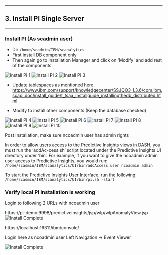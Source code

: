 
------
## 3. Install PI Single Server
----
### Install PI (As scadmin user)
- Dir `/home/scadmin/IBM/scanalytics`
- First install DB component only
- Then again go to Installation Manager and click on 'Modify' and add rest of the components.

![Install PI 1 ](/images/pi-install-1.png)
![Install PI 2 ](/images/pi-install-2.png)
![Install PI 3 ](/images/pi-install-3.png)

- Update tablespaces as mentioned here. https://www.ibm.com/support/knowledgecenter/SSJQQ3_1.3.6/com.ibm.scapi.doc/install_guide/t_tsaa_installguide_installingthedb_distributed.html


- Modify to install other components (Keep the database checked)


![Install PI 4 ](/images/pi-install-4.png)
![Install PI 5 ](/images/pi-install-5.png)
![Install PI 6 ](/images/pi-install-6.png)
![Install PI 7 ](/images/pi-install-7.png)
![Install PI 8 ](/images/pi-install-8.png)
![Install PI 9 ](/images/pi-install-9.png)
![Install PI 10](/images/pi-install-10.png)



Post Installation, make sure ncoadmin user has admin rights

In order to allow users access to the Predictive Insights views in DASH, you must run the ‘addAc-cess.sh’ script located under the Predictive Insights UI directory under ‘bin’. For example, if you want to give the ncoadmin admin user access to Predictive Insights, you would run:
`/home/scadmin/IBM/scanalytics/UI/bin/addAccess user ncoadmin admin`

To start the Predictive Insights User Interface, run the following:
`/home/scadmin/IBM/scanalytics/UI/bin/pi.sh -start`



### Verify local PI Installation is working

Login to following 2 URLs with ncoadmin user

https://pi-demo:9998/predictiveinsights/jsp/wlp/wlpAnomalyView.jsp
![Install Complete  ](/images/post-install-1.png)

https://localhost:16311/ibm/console/

Login here as ncoadmin user
Left Navigation -> Event Viewer

![Install Complete  ](/images/post-install-2.png)